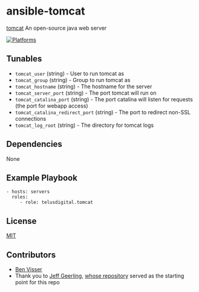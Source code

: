 # ansible-tomcat

[tomcat](https://tomcat.apache.org/index.html) An open-source java web server

[![Platforms](http://img.shields.io/badge/platforms-ubuntu-lightgrey.svg?style=flat)](#)

Tunables
--------
* `tomcat_user` (string) - User to run tomcat as 
* `tomcat_group` (string) - Group to run tomcat as
* `tomcat_hostname` (string) - The hostname for the server
* `tomcat_server_port` (string) - The port tomcat will run on
* `tomcat_catalina_port` (string) - The port catalina will listen for requests (the port for webapp access)
* `tomcat_catalina_redirect_port` (string) - The port to redirect non-SSL connections
* `tomcat_log_root` (string) - The directory for tomcat logs


Dependencies
------------
None

Example Playbook
----------------
    - hosts: servers
      roles:
         - role: telusdigital.tomcat

License
-------
[MIT](https://tldrlegal.com/license/mit-license)

Contributors
------------
* [Ben Visser](https://github.com/noqcks)
* Thank you to [Jeff Geerling](http://jeffgeerling.com/), [whose repository](https://github.com/geerlingguy/ansible-role-tomcat6) served as the starting point for this repo

